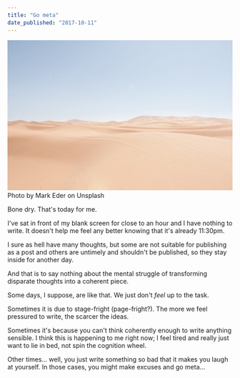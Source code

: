 ```yaml
---
title: "Go meta"
date_published: "2017-10-11"
---
```


![desert](images/mark-eder-310600-1024x683.jpg) Photo by Mark Eder on Unsplash

Bone dry. That's today for me.

I've sat in front of my blank screen for close to an hour and I have nothing to write. It doesn't help me feel any better knowing that it's already 11:30pm.

I sure as hell have many thoughts, but some are not suitable for publishing as a post and others are untimely and shouldn't be published, so they stay inside for another day.

And that is to say nothing about the mental struggle of transforming disparate thoughts into a coherent piece.

Some days, I suppose, are like that. We just don't _feel_ up to the task.

Sometimes it is due to stage-fright (page-fright?). The more we feel pressured to write, the scarcer the ideas.

Sometimes it's because you can't think coherently enough to write anything sensible. I think this is happening to me right now; I feel tired and really just want to lie in bed, not spin the cognition wheel.

Other times... well, you just write something so bad that it makes you laugh at yourself. In those cases, you might make excuses and go meta...
